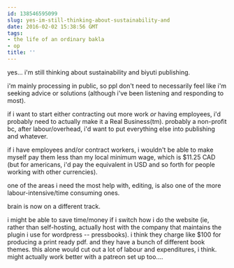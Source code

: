 ```yaml
---
id: 138546595099
slug: yes-im-still-thinking-about-sustainability-and
date: 2016-02-02 15:38:56 GMT
tags:
- the life of an ordinary bakla
- op
title: ''
---
```

yes... i'm still thinking about sustainability and biyuti publishing.

i'm mainly processing in public, so ppl don't need to necessarily feel like i'm seeking advice or solutions (although i've been listening and responding to most).

if i want to start either contracting out more work *or* having employees, i'd probably need to actually make it a Real Business(tm). probably a non-profit bc, after labour/overhead, i'd want to put everything else into publishing and whatever.

if i have employees and/or contract workers, i wouldn't be able to make myself pay them less than my local minimum wage, which is $11.25 CAD (but for americans, i'd pay the equivalent in USD and so forth for people working with other currencies).

one of the areas i need the most help with, editing, is also one of the more labour-intensive/time consuming ones.

brain is now on a different track.

i might be able to save time/money if i switch how i do the website (ie, rather than self-hosting, actually host with the company that maintains the plugin i use for wordpress -- pressbooks). i think they charge like $100 for producing a print ready pdf. and they have a bunch of different book themes. this alone would cut out a lot of labour and expenditures, i think. might actually work better with a patreon set up too....